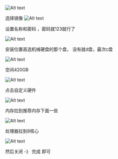 ![Alt text](image.png)

选择镜像
![Alt text](image-1.png)

设置名称和密码 ，密码就123就行了

![Alt text](image-2.png)

安装位置首选机械硬盘的那个盘， 没有就d盘，最次c盘

![Alt text](image-3.png)

空间420GB

![Alt text](image-4.png)

点击自定义硬件

![Alt text](image-5.png)

内存拉到推荐内存下面一些

![Alt text](image-7.png)

处理器拉到8核心

![Alt text](image-8.png)

然后关闭 -》 完成 即可